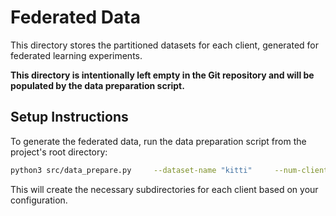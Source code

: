 # Federated Data

This directory stores the partitioned datasets for each client, generated for federated learning experiments.

**This directory is intentionally left empty in the Git repository and will be populated by the data preparation script.**

## Setup Instructions

To generate the federated data, run the data preparation script from the project's root directory:

```bash
python3 src/data_prepare.py     --dataset-name "kitti"     --num-clients "4"
```

This will create the necessary subdirectories for each client based on your configuration.
